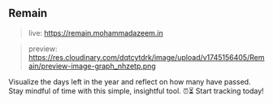## Remain

> live: https://remain.mohammadazeem.in

> preview: https://res.cloudinary.com/dqtcytdrk/image/upload/v1745156405/Remain/preview-image-graph_nhzetp.png

Visualize the days left in the year and reflect on how many have passed. Stay mindful of time with this simple, insightful tool. ⏰⏳ Start tracking today!
